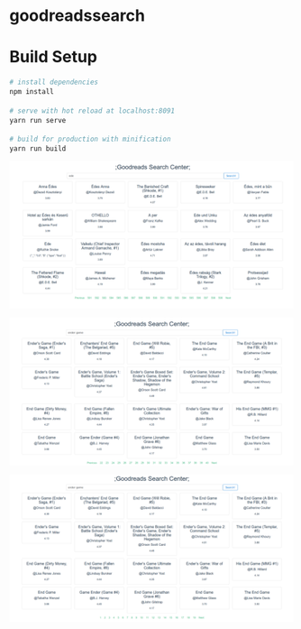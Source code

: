 # goodreadssearch

# Build Setup

``` bash
# install dependencies
npm install

# serve with hot reload at localhost:8091
yarn run serve

# build for production with minification
yarn run build

```

![GoodRead Search App](https://raw.githubusercontent.com/byteshiva/goodreadssearch/master/screenshots/screenshot-localhost%208081-2018-06-11-09-27-10.png
)



![GoodRead Search App](https://raw.githubusercontent.com/byteshiva/goodreadssearch/master/screenshots/screenshot-localhost%208081-2018-06-11-09-31-20.png
)



![GoodRead Search App](https://raw.githubusercontent.com/byteshiva/goodreadssearch/master/screenshots/screenshot-localhost%208081-2018-06-11-09-31-57.png
)

